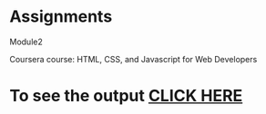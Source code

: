 # Assignments
Module2

Coursera course: HTML, CSS, and Javascript for Web Developers

# To see the output [CLICK HERE](https://marcusdroz.github.io/Assignments/index.html)
